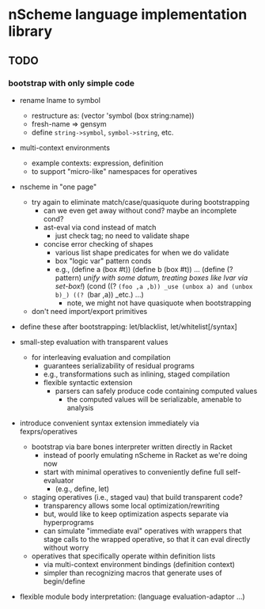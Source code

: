 # nScheme language implementation library

## TODO

### bootstrap with only simple code

* rename lname to symbol
  * restructure as: (vector 'symbol (box string:name))
  * fresh-name => gensym
  * define `string->symbol`, `symbol->string`, etc.

* multi-context environments
  * example contexts: expression, definition
  * to support "micro-like" namespaces for operatives

* nscheme in "one page"
  * try again to eliminate match/case/quasiquote during bootstrapping
    * can we even get away without cond? maybe an incomplete cond?
    * ast-eval via cond instead of match
      * just check tag; no need to validate shape
    * concise error checking of shapes
      * various list shape predicates for when we do validate
      * box "logic var" pattern conds
      * e.g.,
        (define a (box #t)) (define b (box #t)) ...
        (define (? pattern)
          _unify with some datum, treating boxes like lvar via set-box!_)
        (cond ((? `(foo ,a ,b)) _use (unbox a) and (unbox b)_)
              ((? `(bar ,a)) _etc.) ...)
        * note, we might not have quasiquote when bootstrapping
  * don't need import/export primitives

* define these after bootstrapping: let/blacklist, let/whitelist[/syntax]

* small-step evaluation with transparent values
  * for interleaving evaluation and compilation
    * guarantees serializability of residual programs
    * e.g., transformations such as inlining, staged compilation
    * flexible syntactic extension
      * parsers can safely produce code containing computed values
        * the computed values will be serializable, amenable to analysis

* introduce convenient syntax extension immediately via fexprs/operatives
  * bootstrap via bare bones interpreter written directly in Racket
    * instead of poorly emulating nScheme in Racket as we're doing now
    * start with minimal operatives to conveniently define full self-evaluator
      * (e.g., define, let)
  * staging operatives (i.e., staged vau) that build transparent code?
    * transparency allows some local optimization/rewriting
    * but, would like to keep optimization aspects separate via hyperprograms
    * can simulate "immediate eval" operatives with wrappers that stage calls
      to the wrapped operative, so that it can eval directly without worry
  * operatives that specifically operate within definition lists
    * via multi-context environment bindings (definition context)
    * simpler than recognizing macros that generate uses of begin/define

* flexible module body interpretation: (language evaluation-adaptor ...)

